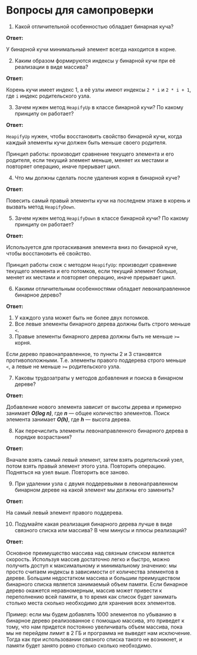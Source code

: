 # Вопросы для самопроверки

1. Какой отличительной особенностью обладает бинарная куча?

**Ответ:**

У бинарной кучи минимальный элемент всегда находится в корне.

2. Каким образом формируются индексы у бинарной кучи при её реализации в виде массива?

**Ответ:**

Корень кучи имеет индекс 1, а её узлы имеют индексы `2 * i` и `2 * i + 1`, где `i` индекс родительского узла.

3. Зачем нужен метод `HeapifyUp` в классе бинарной кучи? По какому принципу он работает?

**Ответ:**

`HeapifyUp` нужен, чтобы восстановить свойство бинарной кучи, когда каждый элементы кучи должен быть меньше своего родителя.

Принцип работы: производит сравнение текущего элемента и его родителя, если текущий элемент меньше, меняет их местами и повторяет операцию, иначе прерывает цикл.

4. Что мы должны сделать после удаления корня в бинарной куче?

**Ответ:**

Повесить самый правый элементы кучи на последнем этаже в корень и вызвать метод `HeapifyDown`.

5. Зачем нужен метод `HeapifyDown` в классе бинарной кучи? По какому принципу он работает?

**Ответ:**

Используется для протаскивания элемента вниз по бинарной куче, чтобы восстановить её свойство.

Принцип работы схож с методом `HeapifyUp`: производит сравнение текущего элемента и его потомков, если текущий элемент больше, меняет их местами и повторяет операцию, иначе прерывает цикл.

6. Какими отличительным особенностями обладает левонаправленное бинарное дерево?

**Ответ:**

1. У каждого узла может быть не более двух потомков.
2. Все левые элементы бинарного дерева должны быть строго меньше `<`.
3. Правые элементы бинарного дерева должны быть не меньше `>=` корня.

Если дерево правонаправленное, то пункты 2 и 3 становятся противоположными. Т.е. элементы правого поддерева строго меньше `<`, а левые не меньше `>=` родительского узла.

7. Каковы трудозатраты у методов добавления и поиска в бинарном дереве?

**Ответ:**

Добавление нового элемента зависит от высоты дерева и примерно занимает ***O(log n)***, где ***n*** — общее количество элементов. Поиск элемента занимает ***O(h)***, где ***h*** — высота дерева.

8. Как перечислить элементы левонаправленного бинарного дерева в порядке возрастания?

**Ответ:**

Вначале взять самый левый элемент, затем взять родительский узел, потом взять правый элемент этого узла. Повторить операцию. Подняться на узел выше. Повторить все заново.

9. При удалении узла с двумя поддеревьями в левонаправленном бинарном дереве на какой элемент мы должны его заменить?

**Ответ:**

На самый левый элемент правого поддерева.

10. Подумайте какая реализация бинарного дерева лучше в виде связного списка или массива? В чем минусы и плюсы реализаций?

**Ответ:**

Основное преимущество массива над связным списком является скорость. Используя массив достаточно легко и быстро, можно получить доступ к максимальному и минимальному значению: мы просто считаем индексы в зависимости от количества элементов в дереве. Большим недостатком массива и большим преимуществом бинарного списка является занимаемый объем памяти. Если бинарное дерево окажется неравномерным, массив может привести к переполнению всей памяти, в то время как список будет занимать столько места сколько необходимо для хранения всех элементов.

Пример: если мы будем добавлять 1000 элементов по убыванию в бинарное дерево реализованное с помощью массива, это приведет к тому, что нам придется постоянно увеличивать объем массива, пока мы не перейдем лимит в 2 ГБ и программа не выведет нам исключение. Тогда как при использовании связного списка такого не возникнет, и памяти будет занято ровно столько сколько необходимо.
